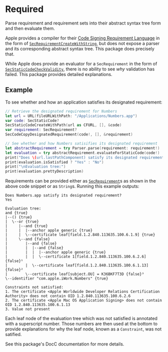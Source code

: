 # Required
Parse requirement and requirement sets into their abstract syntax tree form and then evaluate them.

Apple provides a compiler for their
[Code Signing Requirement Language](https://developer.apple.com/library/archive/documentation/Security/Conceptual/CodeSigningGuide/RequirementLang/RequirementLang.html)
in the form of
[`SecRequirementCreateWithString`](https://developer.apple.com/documentation/security/1394522-secrequirementcreatewithstring),
but does not expose a parser and its corresponding abstract syntax tree. This package does precisely that.

While Apple does provide an evaluator for a `SecRequirement` in the form of
[`SecStaticCodeCheckValidity`](https://developer.apple.com/documentation/security/1395784-secstaticcodecheckvalidity),
there is no ability to see _why_ validation has failed. This package provides detailed explanations.

## Example
To see whether and how an application satisfies its designated requirement:
```swift
// Retrieve the designated requirement for Numbers
let url = URL(fileURLWithPath: "/Applications/Numbers.app")
var code: SecStaticCode?
SecStaticCodeCreateWithPath(url as CFURL, [], &code)
var requirement: SecRequirement?
SecCodeCopyDesignatedRequirement(code!, [], &requirement)

// See whether and how Numbers satisifies its designated requirement
let abstractRequirement = try Parser.parse(requirement: requirement!)
let evaluation = try abstractRequirement.evaluateForStaticCode(code!)
print("Does \(url.lastPathComponent) satisfy its designated requirement?")
print(evaluation.isSatisfied ? "Yes" : "No")
print("\nEvaluation tree:")
print(evaluation.prettyDescription)
```

Requirements can be provided either as
 [`SecRequirement`](https://developer.apple.com/documentation/security/secrequirement)s as shown in the above code
snippet or as `String`s. Running this example outputs:
```
Does Numbers.app satisfy its designated requirement?
Yes

Evaluation tree:
and {true}
|--() {true}
|  \--or {true}
|     |--and {true}
|     |  |--anchor apple generic {true}
|     |  \--certificate leaf[field.1.2.840.113635.100.6.1.9] {true}
|     \--and {false}
|        |--and {false}
|        |  |--and {false}
|        |  |  |--anchor apple generic {true}
|        |  |  \--certificate 1[field.1.2.840.113635.100.6.2.6] {false}¹
|        |  \--certificate leaf[field.1.2.840.113635.100.6.1.13] {false}²
|        \--certificate leaf[subject.OU] = K36BKF7T3D {false}³
\--identifier "com.apple.iWork.Numbers" {true}

Constraints not satisfied:
1. The certificate <Apple Worldwide Developer Relations Certification Authority> does not contain OID 1.2.840.113635.100.6.2.6
2. The certificate <Apple Mac OS Application Signing> does not contain OID 1.2.840.113635.100.6.1.13
3. Value not present
```

Each leaf node of the evaluation tree which was not satisfied is annotated with a superscript number. Those numbers are
then used at the bottom to provide explanations for why the leaf node, known as a ``Constraint``, was not satified. 

See this package's DocC documentation for more details.
